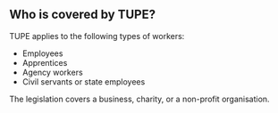 ##  Who is covered by TUPE?

TUPE applies to the following types of workers:

  * Employees 
  * Apprentices 
  * Agency workers 
  * Civil servants or state employees 

The legislation covers a business, charity, or a non-profit organisation.
